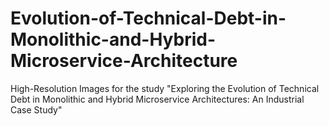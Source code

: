 # Evolution-of-Technical-Debt-in-Monolithic-and-Hybrid-Microservice-Architecture
High-Resolution Images for the study "Exploring the Evolution of Technical Debt in Monolithic and Hybrid Microservice Architectures: An Industrial Case Study"

